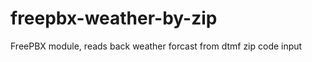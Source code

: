 freepbx-weather-by-zip
======================

FreePBX module, reads back weather forcast from dtmf zip code input